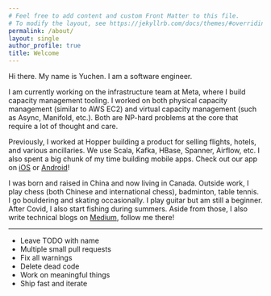 ```yaml
---
# Feel free to add content and custom Front Matter to this file.
# To modify the layout, see https://jekyllrb.com/docs/themes/#overriding-theme-defaults
permalink: /about/
layout: single
author_profile: true
title: Welcome
---
```


Hi there. My name is Yuchen.
I am a software engineer.

I am currently working on the infrastructure team at Meta,
where I build capacity management tooling.
I worked on both physical capacity management (similar to AWS EC2)
and virtual capacity management (such as Async, Manifold, etc.).
Both are NP-hard problems at the core that require a lot of thought and care.

Previously, I worked at Hopper building a product for selling flights, hotels, and various ancillaries. We use Scala, Kafka, HBase, Spanner, Airflow, etc. I also spent a big chunk of my time building mobile apps. Check out our app on [iOS](https://apps.apple.com/ca/app/hopper-flights-hotels-cars/id904052407) or [Android](https://play.google.com/store/apps/details?id=com.hopper.mountainview.play&hl=en_CA&gl=US)!

I was born and raised in China and now living in Canada.
Outside work,
I play chess (both Chinese and international chess), badminton, table tennis.
I go bouldering and skating occasionally. I play guitar but am still a beginner.
After Covid, I also start fishing during summers.
Aside from those, I also write technical blogs on [Medium](https://medium.com/@yuchen52), follow me there!

----

* Leave TODO with name
* Multiple small pull requests
* Fix all warnings
* Delete dead code
* Work on meaningful things
* Ship fast and iterate
